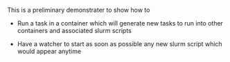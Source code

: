 
This is a preliminary demonstrater to show how to

- Run a task in a container which will generate new tasks to run into other containers and associated slurm scripts

- Have a watcher to start as soon as possible any new slurm script which would appear anytime
